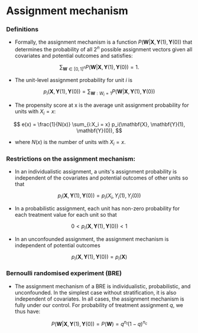# Assignment mechanism

### Definitions

- Formally, the assignment mechanism is a function $P(\mathbf{W} | \mathbf{X}, \mathbf{Y}(1), \mathbf{Y}(0))$ that determines the probability of all $2^n$ possible assignment vectors given all covariates and potential outcomes and satisfies:

$$
\sum_{\mathbf{W} \in [0, 1]^n} P(\mathbf{W} | \mathbf{X}, \mathbf{Y}(1), \mathbf{Y}(0)) = 1.
$$

- The unit-level assignment probability for unit $i$ is

$$
p_i(\mathbf{X}, \mathbf{Y}(1), \mathbf{Y}(0)) = 
\sum_{\mathbf{W}: W_i = 1} P(\mathbf{W} | \mathbf{X}, \mathbf{Y}(1), \mathbf{Y}(0))
$$

- The propensity score at x is the average unit assignment probability for units with $X_i = x$:

$$
e(x) = \frac{1}{N(x)} \sum_{i:X_i = x} p_i(\mathbf{X}, \mathbf{Y}(1), \mathbf{Y}(0)),
$$

- where $N(x)$ is the number of units with $X_i = x$.

### Restrictions on the assignment mechanism:

- In an individualistic assignment, a units's assignment probability is independent of the covariates and potential outcomes of other units so that

$$
p_i(\mathbf{X}, \mathbf{Y}(1), \mathbf{Y}(0)) = p_i(X_i, Y_i(1), Y_i(0))
$$

- In a probabilistic assignment, each unit has non-zero probability for each treatment value for each unit so that

$$
0 < p_i(\mathbf{X}, \mathbf{Y}(1), \mathbf{Y}(0)) < 1
$$

- In an unconfounded assignment, the assignment mechanism is independent of potential outcomes

$$
p_i(\mathbf{X}, \mathbf{Y}(1), \mathbf{Y}(0)) = p_i(\mathbf{X})
$$


### Bernoulli randomised experiment (BRE)

- The assignment mechanism of a BRE is individualistic, probabilistic, and unconfounded. In the simplest case without stratification, it is also independent of covariates. In all cases, the assignment mechanism is fully under our control. For probability of treatment assignment $q$, we thus have:

$$
P(\mathbf{W} | \mathbf{X}, \mathbf{Y}(1), \mathbf{Y}(0)) = P(\mathbf{W}) = q^{n_t} (1-q)^{n_c}
$$
